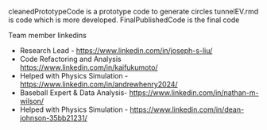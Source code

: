 cleanedPrototypeCode is a prototype code to generate circles
tunnelEV.rmd is code which is more developed.
FinalPublishedCode is the final code

Team member linkedins
- Research Lead - https://www.linkedin.com/in/joseph-s-liu/
- Code Refactoring and Analysis https://www.linkedin.com/in/kaifukumoto/
- Helped with Physics Simulation - https://www.linkedin.com/in/andrewhenry2024/
- Baseball Expert & Data Analysis- https://www.linkedin.com/in/nathan-m-wilson/
- Helped with Physics Simulation - https://www.linkedin.com/in/dean-johnson-35bb21231/
